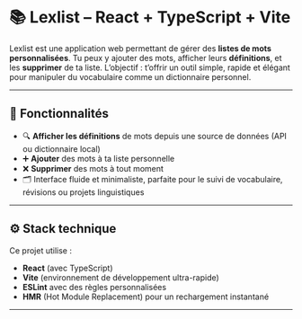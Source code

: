 # 📚 Lexlist – React + TypeScript + Vite

Lexlist est une application web permettant de gérer des **listes de mots personnalisées**. Tu peux y ajouter des mots, afficher leurs **définitions**, et les **supprimer** de ta liste. L’objectif : t’offrir un outil simple, rapide et élégant pour manipuler du vocabulaire comme un dictionnaire personnel.

---

## 🚀 Fonctionnalités

- 🔍 **Afficher les définitions** de mots depuis une source de données (API ou dictionnaire local)
- ➕ **Ajouter** des mots à ta liste personnelle
- ❌ **Supprimer** des mots à tout moment
- 🗂️ Interface fluide et minimaliste, parfaite pour le suivi de vocabulaire, révisions ou projets linguistiques

---

## ⚙️ Stack technique

Ce projet utilise :

- **React** (avec TypeScript)
- **Vite** (environnement de développement ultra-rapide)
- **ESLint** avec des règles personnalisées
- **HMR** (Hot Module Replacement) pour un rechargement instantané

---
